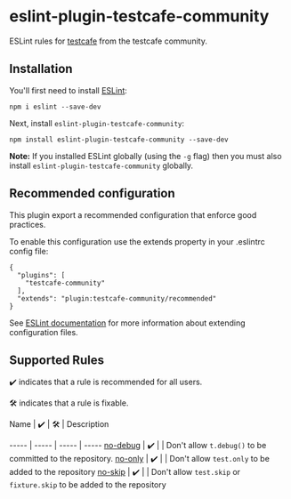 # eslint-plugin-testcafe-community

ESLint rules for [testcafe](https://github.com/DevExpress/testcafe) from the testcafe community.

## Installation

You'll first need to install [ESLint](http://eslint.org):

```
npm i eslint --save-dev
```

Next, install `eslint-plugin-testcafe-community`:

```
npm install eslint-plugin-testcafe-community --save-dev
```

**Note:** If you installed ESLint globally (using the `-g` flag) then you must also install `eslint-plugin-testcafe-community` globally.

## Recommended configuration

This plugin export a recommended configuration that enforce good practices.

To enable this configuration use the extends property in your .eslintrc config file:

```
{
  "plugins": [
    "testcafe-community"
  ],
  "extends": "plugin:testcafe-community/recommended"
}
```

See [ESLint documentation](http://eslint.org/docs/user-guide/configuring#extending-configuration-files) for more information about extending configuration files.

## Supported Rules

✔️ indicates that a rule is recommended for all users.

🛠 indicates that a rule is fixable.

<!-- __BEGIN AUTOGENERATED TABLE__ -->Name | ✔️ | 🛠 | Description
----- | ----- | ----- | -----
[no-debug](https://github.com/testing-library/eslint-plugin-jest-dom/blob/master/docs/rules/no-debug.md) | ✔️ |  | Don't allow `t.debug()` to be committed to the repository.
[no-only](https://github.com/testing-library/eslint-plugin-jest-dom/blob/master/docs/rules/no-only.md) | ✔️ |  | Don't allow `test.only` to be added to the repository
[no-skip](https://github.com/testing-library/eslint-plugin-jest-dom/blob/master/docs/rules/no-skip.md) | ✔️ |  | Don't allow `test.skip` or `fixture.skip` to be added to the repository
<!-- __END AUTOGENERATED TABLE__ -->
